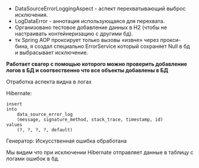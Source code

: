 * DataSourceErrorLoggingAspect - аспект перехватывающий выброс исключения.
* LogDataError - аннотация использующаяся для перехвата.
* Организовано тестовое добавление данных в H2 (чтобы не настраивать контейнеризацию с другими бд).
* тк Spring AOP проксирует только вызовы «извне» через прокси-бина, я создал специально ErrorService который сохраняет Null в бд и выбрасывает исключение.

**Работает свагер с помощью которого можно проверить добавление логов в БД и соотвественно что все объекты добавлены в БД**

Отработка аспекта видна в логах

Hibernate: 

    insert 
    into
        data_source_error_log
        (message, signature_method, stack_trace, timestamp, id)
    values
        (?, ?, ?, ?, default)
        
Генератор: Искусственная ошибка обработана

Мы видим что при исключении Hibernate отправляет данные в таблицу с логами ошибок в бд.
